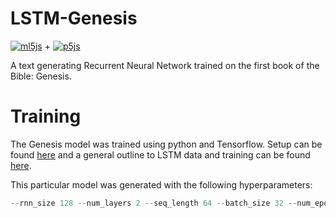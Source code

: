 # LSTM-Genesis

[![ml5js](https://ml5js.org/img/ml5.png)](https://ml5js.org/) + [![p5js](https://p5js.org/assets/img/p5js.svg)](https://p5js.org/)

A text generating Recurrent Neural Network trained on the first book of the Bible: Genesis.

# Training

The Genesis model was trained using python and Tensorflow. Setup can be found [here](https://github.com/ml5js/ml5-data-and-training/tree/master/training/lstm) and a general outline to LSTM data and training can be found [here](https://github.com/ml5js/ml5-data-and-training/tree/master/training).

This particular model was generated with the following hyperparameters:

```javascript
--rnn_size 128 --num_layers 2 --seq_length 64 --batch_size 32 --num_epochs 1000
```
